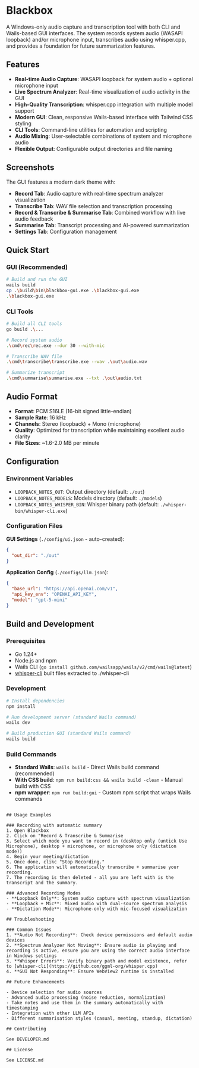 # Blackbox

A Windows-only audio capture and transcription tool with both CLI and Wails-based GUI interfaces. The system records system audio (WASAPI loopback) and/or microphone input, transcribes audio using whisper.cpp, and provides a foundation for future summarization features.

## Features

- **Real-time Audio Capture**: WASAPI loopback for system audio + optional microphone input
- **Live Spectrum Analyzer**: Real-time visualization of audio activity in the GUI
- **High-Quality Transcription**: whisper.cpp integration with multiple model support
- **Modern GUI**: Clean, responsive Wails-based interface with Tailwind CSS styling
- **CLI Tools**: Command-line utilities for automation and scripting
- **Audio Mixing**: User-selectable combinations of system and microphone audio
- **Flexible Output**: Configurable output directories and file naming

## Screenshots

The GUI features a modern dark theme with:
- **Record Tab**: Audio capture with real-time spectrum analyzer visualization
- **Transcribe Tab**: WAV file selection and transcription processing
- **Record & Transcribe & Summarise Tab**: Combined workflow with live audio feedback
- **Summarise Tab**: Transcript processing and AI-powered summarization
- **Settings Tab**: Configuration management

## Quick Start

### GUI (Recommended)
```bash
# Build and run the GUI
wails build
cp .\build\bin\blackbox-gui.exe .\blackbox-gui.exe
.\blackbox-gui.exe
```

### CLI Tools
```bash
# Build all CLI tools
go build .\...

# Record system audio
.\cmd\rec\rec.exe --dur 30 --with-mic

# Transcribe WAV file
.\cmd\transcribe\transcribe.exe --wav .\out\audio.wav

# Summarize transcript
.\cmd\summarise\summarise.exe --txt .\out\audio.txt
```

## Audio Format

- **Format**: PCM S16LE (16-bit signed little-endian)
- **Sample Rate**: 16 kHz
- **Channels**: Stereo (loopback) + Mono (microphone)
- **Quality**: Optimized for transcription while maintaining excellent audio clarity
- **File Sizes**: ~1.6-2.0 MB per minute

## Configuration

### Environment Variables
- `LOOPBACK_NOTES_OUT`: Output directory (default: `./out`)
- `LOOPBACK_NOTES_MODELS`: Models directory (default: `./models`)
- `LOOPBACK_NOTES_WHISPER_BIN`: Whisper binary path (default: `./whisper-bin/whisper-cli.exe`)

### Configuration Files

**GUI Settings** (`./config/ui.json` - auto-created):
```json
{
  "out_dir": "./out"
}
```

**Application Config** (`./configs/llm.json`):
```json
{
  "base_url": "https://api.openai.com/v1",
  "api_key_env": "OPENAI_API_KEY",
  "model": "gpt-5-mini"
}
```

## Build and Development

### Prerequisites
- Go 1.24+
- Node.js and npm
- Wails CLI (`go install github.com/wailsapp/wails/v2/cmd/wails@latest`)
- [whisper-cli](https://github.com/ggml-org/whisper.cpp) built files extracted to ./whisper-cli

### Development
```bash
# Install dependencies
npm install

# Run development server (standard Wails command)
wails dev

# Build production GUI (standard Wails command)
wails build
```

### Build Commands
- **Standard Wails**: `wails build` - Direct Wails build command (recommended)
- **With CSS build**: `npm run build:css && wails build -clean` - Manual build with CSS
- **npm wrapper**: `npm run build:gui` - Custom npm script that wraps Wails commands
```

## Usage Examples

### Recording with automatic summary
1. Open Blackbox
2. Click on "Record & Transcribe & Summarise
3. Select which mode you want to record in (desktop only (untick Use Microphone), desktop + microphone, or microphone only (dictation mode))
4. Begin your meeting/dictation
5. Once done, clikc "Stop Recording."
6. The application will automatically transcribe + summarise your recording.
7. The recording is then deleted - all you are left with is the transcript and the summary.

### Advanced Recording Modes
- **Loopback Only**: System audio capture with spectrum visualization
- **Loopback + Mic**: Mixed audio with dual-source spectrum analysis
- **Dictation Mode**: Microphone-only with mic-focused visualization

## Troubleshooting

### Common Issues
1. **Audio Not Recording**: Check device permissions and default audio devices
2. **Spectrum Analyzer Not Moving**: Ensure audio is playing and recording is active, ensure you are using the correct audio interface in Windows settings
3. **Whisper Errors**: Verify binary path and model existence, refer to [whisper-cli](https://github.com/ggml-org/whisper.cpp)
4. **GUI Not Responding**: Ensure WebView2 runtime is installed

## Future Enhancements

- Device selection for audio sources
- Advanced audio processing (noise reduction, normalization)
- Take notes and use them in the summary automatically with timestamping
- Integration with other LLM APIs
- Different summarisation styles (casual, meeting, standup, dictation)

## Contributing

See DEVELOPER.md

## License

See LICENSE.md
